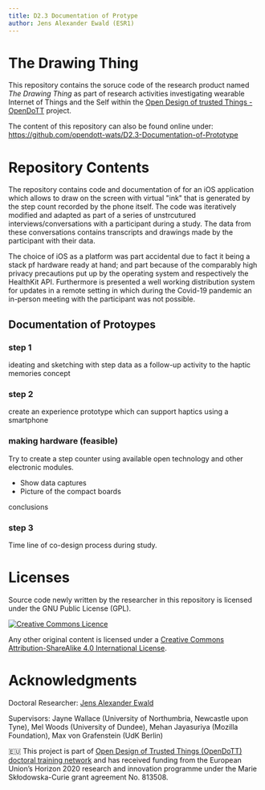 ```yaml
---
title: D2.3 Documentation of Protype
author: Jens Alexander Ewald (ESR1)
---
```


# The Drawing Thing

This repository contains the soruce code of the research product named *The Drawing Thing* as part of research activities investigating wearable Internet of Things and the Self within the [Open Design of trusted Things - OpenDoTT](https://opendott.org.) project.

The content of this repository can also be found online under: https://github.com/opendott-wats/D2.3-Documentation-of-Prototype

# Repository Contents

The repository contains code and documentation of for an iOS application which allows to draw on the screen with virtual "ink" that is generated by the step count recorded by the phone itself.
The code was iteratively modified and adapted as part of a series of unstrcutured interviews/conversations with a participant during a study. The data from these conversations contains transcripts and drawings made by the participant with their data.

The choice of iOS as a platform was part accidental due to fact it being a stack pf hardware ready at hand; and part because of the comparably high privacy precautions put up by the operating system and respectively the HealthKit API. Furthermore is presented a well working distribution system for updates in a remote setting in which during the Covid-19 pandemic an in-person meeting with the participant was not possible.


## Documentation of Protoypes

### step 1

ideating and sketching with step data as a follow-up activity to the haptic memories concept

### step 2

create an experience prototype which can support haptics using a smartphone 

### making hardware (feasible)

Try to create a step counter using available open technology and other electronic modules.

- Show data captures
- Picture of the compact boards

conclusions

### step 3

Time line of co-design process during study.

# Licenses

Source code newly written by the researcher in this repository is licensed under
the GNU Public License (GPL).

[![Creative Commons Licence](https://i.creativecommons.org/l/by-sa/4.0/88x31.png)](http://creativecommons.org/licenses/by-sa/4.0/)

Any other original content is licensed under a [Creative Commons Attribution-ShareAlike 4.0 International License](http://creativecommons.org/licenses/by-sa/4.0/).


# Acknowledgments

Doctoral Researcher: [Jens Alexander Ewald](mailto:jens.a.ewald@northumbria.ac.uk)

Supervisors: Jayne Wallace (University of Northumbria, Newcastle upon Tyne), Mel Woods (University of Dundee), Mehan Jayasuriya (Mozilla Foundation), Max von Grafenstein (UdK Berlin)

🇪🇺 This project is part of [Open Design of Trusted Things (OpenDoTT) doctoral training network](https://opendott.org.) and has received funding from the European Union’s Horizon 2020 research and innovation programme under the Marie Skłodowska-Curie grant agreement No. 813508.
